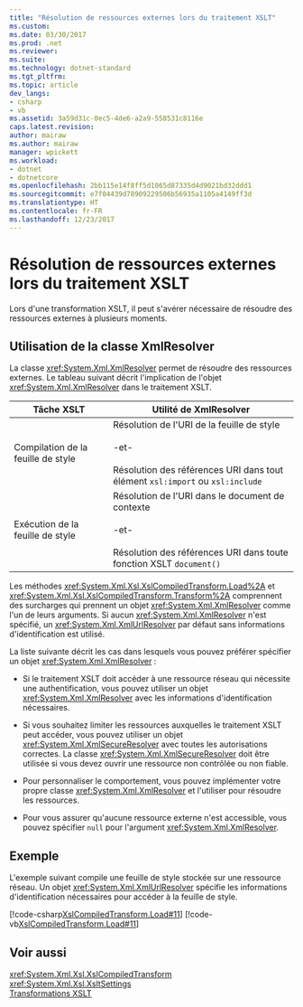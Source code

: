 ```yaml
---
title: "Résolution de ressources externes lors du traitement XSLT"
ms.custom: 
ms.date: 03/30/2017
ms.prod: .net
ms.reviewer: 
ms.suite: 
ms.technology: dotnet-standard
ms.tgt_pltfrm: 
ms.topic: article
dev_langs:
- csharp
- vb
ms.assetid: 3a59d31c-0ec5-4de6-a2a9-558531c8116e
caps.latest.revision: 
author: mairaw
ms.author: mairaw
manager: wpickett
ms.workload:
- dotnet
- dotnetcore
ms.openlocfilehash: 2bb115e14f8ff5d1065d87335d4d9021bd32ddd1
ms.sourcegitcommit: e7f04439d78909229506b56935a1105a4149ff3d
ms.translationtype: HT
ms.contentlocale: fr-FR
ms.lasthandoff: 12/23/2017
---
```

# <a name="resolving-external-resources-during-xslt-processing"></a>Résolution de ressources externes lors du traitement XSLT
Lors d'une transformation XSLT, il peut s'avérer nécessaire de résoudre des ressources externes à plusieurs moments.  
  
## <a name="using-the-xmlresolver-class"></a>Utilisation de la classe XmlResolver  
 La classe <xref:System.Xml.XmlResolver> permet de résoudre des ressources externes. Le tableau suivant décrit l'implication de l'objet <xref:System.Xml.XmlResolver> dans le traitement XSLT.  
  
|Tâche XSLT|Utilité de XmlResolver|  
|---------------|--------------------------------------|  
|Compilation de la feuille de style|Résolution de l'URI de la feuille de style<br /><br /> -et-<br /><br /> Résolution des références URI dans tout élément `xsl:import` ou `xsl:include`|  
|Exécution de la feuille de style|Résolution de l'URI dans le document de contexte<br /><br /> -et-<br /><br /> Résolution des références URI dans toute fonction XSLT `document()`|  
  
 Les méthodes <xref:System.Xml.Xsl.XslCompiledTransform.Load%2A> et <xref:System.Xml.Xsl.XslCompiledTransform.Transform%2A> comprennent des surcharges qui prennent un objet <xref:System.Xml.XmlResolver> comme l'un de leurs arguments. Si aucun <xref:System.Xml.XmlResolver> n'est spécifié, un <xref:System.Xml.XmlUrlResolver> par défaut sans informations d'identification est utilisé.  
  
 La liste suivante décrit les cas dans lesquels vous pouvez préférer spécifier un objet <xref:System.Xml.XmlResolver> :  
  
-   Si le traitement XSLT doit accéder à une ressource réseau qui nécessite une authentification, vous pouvez utiliser un objet <xref:System.Xml.XmlResolver> avec les informations d'identification nécessaires.  
  
-   Si vous souhaitez limiter les ressources auxquelles le traitement XSLT peut accéder, vous pouvez utiliser un objet <xref:System.Xml.XmlSecureResolver> avec toutes les autorisations correctes. La classe <xref:System.Xml.XmlSecureResolver> doit être utilisée si vous devez ouvrir une ressource non contrôlée ou non fiable.  
  
-   Pour personnaliser le comportement, vous pouvez implémenter votre propre classe <xref:System.Xml.XmlResolver> et l'utiliser pour résoudre les ressources.  
  
-   Pour vous assurer qu'aucune ressource externe n'est accessible, vous pouvez spécifier `null` pour l'argument <xref:System.Xml.XmlResolver>.  
  
## <a name="example"></a>Exemple  
 L'exemple suivant compile une feuille de style stockée sur une ressource réseau. Un objet <xref:System.Xml.XmlUrlResolver> spécifie les informations d'identification nécessaires pour accéder à la feuille de style.  
  
 [!code-csharp[XslCompiledTransform.Load#11](../../../../samples/snippets/csharp/VS_Snippets_Data/XslCompiledTransform.Load/CS/Xslt_Load_v2.cs#11)]
 [!code-vb[XslCompiledTransform.Load#11](../../../../samples/snippets/visualbasic/VS_Snippets_Data/XslCompiledTransform.Load/VB/Xslt_Load_v2.vb#11)]  
  
## <a name="see-also"></a>Voir aussi  
 <xref:System.Xml.Xsl.XslCompiledTransform>  
 <xref:System.Xml.Xsl.XsltSettings>  
 [Transformations XSLT](../../../../docs/standard/data/xml/xslt-transformations.md)
